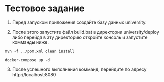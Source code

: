 # Тестовое задание

1. Перед запуском приложения создайте базу данных university.

2. После этого запустите файл build.bat в директории university/deploy либо перейдя в эту директорию откройте консоль и
   запустите комманды ниже.

```
mvn -f ../pom.xml clean install

docker-compose up -d
```

3. После успешного выполнения комманд, перейдите по адресу http://localhost:8080